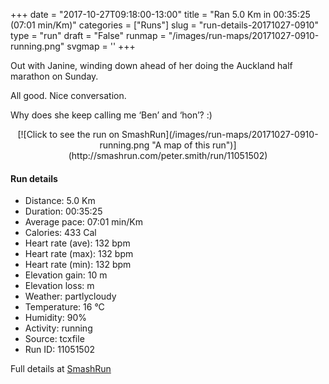 +++
date = "2017-10-27T09:18:00-13:00"
title = "Ran 5.0 Km in 00:35:25 (07:01 min/Km)"
categories = ["Runs"]
slug = "run-details-20171027-0910"
type = "run"
draft = "False"
runmap = "/images/run-maps/20171027-0910-running.png"
svgmap = '<polyline points="2 58, 1 58, 0 59, 1 63, 2 65, 3 65, 5 63, 8 60, 10 58, 11 58, 13 56, 14 56, 14 55, 18 49, 19 49, 20 48, 23 46, 26 45, 27 44, 28 44, 31 41, 32 41, 39 41, 40 41, 41 42, 43 44, 47 45, 49 43, 51 42, 53 39, 54 36, 55 35, 65 35, 73 36, 82 36, 85 37, 88 38, 92 40, 100 47, 92 39, 86 36, 79 35, 72 35, 63 35, 54 35, 54 36, 53 38, 52 39, 50 41, 47 45, 41 42, 39 40, 36 40, 30 42, 25 45, 22 48, 21 49, 19 49">'
+++

Out with Janine, winding down ahead of her doing the Auckland half marathon on Sunday. 

All good. Nice conversation. 

Why does she keep calling me ‘Ben’ and ‘hon’? :)

<!--more-->

<center>
[![Click to see the run on SmashRun](/images/run-maps/20171027-0910-running.png "A map of this run")](http://smashrun.com/peter.smith/run/11051502)
</center>

#### Run details

* Distance: 5.0 Km
* Duration: 00:35:25
* Average pace: 07:01 min/Km
* Calories: 433 Cal
* Heart rate (ave): 132 bpm
* Heart rate (max): 132 bpm
* Heart rate (min): 132 bpm
* Elevation gain: 10 m
* Elevation loss:  m
* Weather: partlycloudy
* Temperature: 16 &deg;C
* Humidity: 90%
* Activity: running
* Source: tcxfile
* Run ID: 11051502

Full details at [SmashRun](http://smashrun.com/peter.smith/run/11051502)